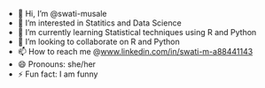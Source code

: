 - 👋 Hi, I’m @swati-musale
- 👀 I’m interested in Statitics and Data Science
- 🌱 I’m currently learning Statistical techniques using R and Python
- 💞️ I’m looking to collaborate on R and Python
- 📫 How to reach me @www.linkedin.com/in/swati-m-a88441143
- 😄 Pronouns: she/her
- ⚡ Fun fact: I am funny

<!---
swati-musale/swati-musale is a ✨ special ✨ repository because its `README.md` (this file) appears on your GitHub profile.
You can click the Preview link to take a look at your changes.
--->
